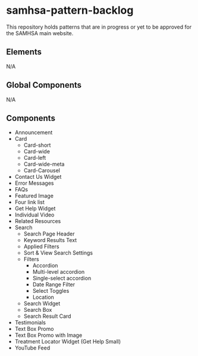 # samhsa-pattern-backlog

This repository holds patterns that are in progress or yet to be approved for the SAMHSA main website. 

## Elements
N/A

## Global Components
N/A

## Components

- Announcement
- Card 
  - Card-short
  - Card-wide
  - Card-left
  - Card-wide-meta
  - Card-Carousel
- Contact Us Widget 
- Error Messages 
- FAQs 
- Featured Image 
- Four link list 
- Get Help Widget 
- Individual Video 
- Related Resources 
- Search 
  - Search Page Header
  - Keyword Results Text
  - Applied Filters 
  - Sort & View Search Settings
  - Filters
    - Accordion
    - Multi-level accordion
    - Single-select accordion
    - Date Range Filter
    - Select Toggles
    - Location
  - Search Widget
  - Search Box
  - Search Result Card
- Testimonials 
- Text Box Promo 
- Text Box Promo with Image 
- Treatment Locator Widget (Get Help Small) 
- YouTube Feed


